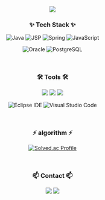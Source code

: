 <!-- Initial screen -->
<div align="center">
  <img src="https://github.com/hab1nSong/hab1nSong/assets/93114062/6681f36e-881e-4119-a2f9-1f6294057df2"/>
</div>

<!-- Stack -->
<h3 align="center">✨ Tech Stack ✨</h3>
<div align="center">
  
![Java](https://img.shields.io/badge/Java-007396.svg?&style=for-the-badge&logo=Java&logoColor=white)
![JSP](https://img.shields.io/badge/JSP-7B16FF.svg?&style=for-the-badge&logo=JSP&logoColor=white)
![Spring](https://img.shields.io/badge/Spring-6DB33F.svg?&style=for-the-badge&logo=Spring&logoColor=white)
![JavaScript](https://img.shields.io/badge/JavaScript-F7DF1E.svg?&style=for-the-badge&logo=JavaScript&logoColor=white)
</div>
<div align="center">

![Oracle](https://img.shields.io/badge/Oracle-F80000.svg?&style=for-the-badge&logo=Oracle&logoColor=white)
![PostgreSQL](https://img.shields.io/badge/PostgreSQL-4169E1.svg?&style=for-the-badge&logo=PostgreSQL&logoColor=white)
</div>

<br>

<h3 align="center">🛠 Tools 🛠</h3>
<div align="center">
  <img src="https://img.shields.io/badge/git-F05033.svg?style=for-the-badge&logo=git&logoColor=white" />
  <img src="https://img.shields.io/badge/github-181717.svg?style=for-the-badge&logo=github&logoColor=white" />
  <img src="https://img.shields.io/badge/Notion-F3F3F3.svg?style=for-the-badge&logo=notion&logoColor=black" />
</div>

<div align="center">
  
  ![Eclipse IDE](https://img.shields.io/badge/Eclipse%20IDE-2C2255.svg?&style=for-the-badge&logo=Eclipse%20IDE&logoColor=white)
  ![Visual Studio Code](https://img.shields.io/badge/Visual%20Studio%20Code-007ACC.svg?&style=for-the-badge&logo=Visual%20Studio%20Code&logoColor=white)
</div>

<br>

<h3 align="center">⚡ algorithm ⚡</h3>
<div align="center">
  
[![Solved.ac Profile](http://mazassumnida.wtf/api/v2/generate_badge?boj=thdgkqls0507)](https://solved.ac/thdgkqls0507/)
</div>

<br>

<!-- Contact -->
<h3 align="center">📫 Contact 📫</h3>
<div align="center">
  <a href="https://ssongforyou.tistory.com/"><img src="https://img.shields.io/badge/My tech blog-A9BCF5?style=flat-square&logo=GitHub Sponsors&logoColor=white&link=https://ssongforyou.tistory.com/"/></a>
  <a href="mailto:gkqls0835@gmail.com"><img src="https://img.shields.io/badge/Gmail-D0A9F5?style=flat-square&logo=Gmail&logoColor=white&link=mailto:wonjongah@gmail.com"/></a>
</div>
<!--

Here are some ideas to get you started:

- 🔭 I’m currently working on ...
- 🌱 I’m currently learning ...
- 👯 I’m looking to collaborate on ...
- 🤔 I’m looking for help with ...
- 💬 Ask me about ...
- 📫 How to reach me: ...
- 😄 Pronouns: ...
- ⚡ Fun fact: ...
-->
